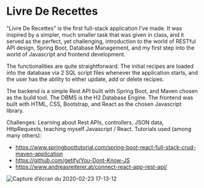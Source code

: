 # Livre De Recettes

"Livre De Recettes" is the first full-stack application I've made. 
It was inspired by a simpler, much smaller task that was given in class, and it served as the perfect, yet challenging, introduction to the world of RESTful API design, Spring Boot, Database Management, and my first step into the world of Javascript and frontend development.

The functionalities are quite straightforward. The initial recipes are loaded into the database via 2 SQL script files whenever the application starts, and the user has the ability to either update, add or delete recipes.

The backend is a simple Rest API built with Spring Boot, and Maven chosen as the build tool.
The DBMS is the H2 Database Engine.
The frontend was built with HTML, CSS, Bootstrap, and React as the chosen Javascript library.

Challenges: Learning about Rest APIs, controllers, JSON data, HttpRequests, teaching myself Javascript / React.
Tutorials used (among many others):
- https://www.springboottutorial.com/spring-boot-react-full-stack-crud-maven-application
- https://github.com/getify/You-Dont-Know-JS
- https://www.andreasreiterer.at/connect-react-app-rest-api/

![Capture d’écran du 2020-02-23 17-13-12](https://user-images.githubusercontent.com/34792146/75115613-75b70800-5660-11ea-9c67-1e8de3676fc1.png)
